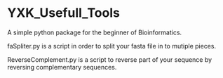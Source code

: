 # YXK_Usefull_Tools
A simple python package for the beginner of Bioinformatics.

faSpliter.py is a script in order to split your fasta file in to mutiple pieces.

ReverseComplement.py is a script to reverse part of your sequence by reversing complementary sequences.
